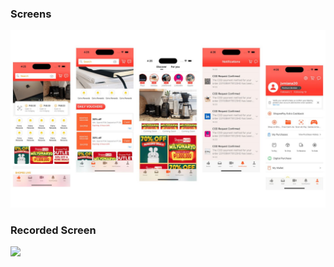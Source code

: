 ### Screens
![](https://github.com/jericvmiana/shopee-clone-swiftui/blob/main/screenshots/screens.jpg)

### Recorded Screen
![](https://github.com/jericvmiana/shopee-clone-swiftui/blob/main/screenshots/shopee-clone.gif)
